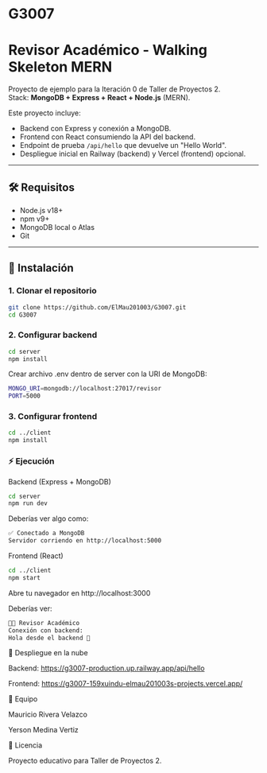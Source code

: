 # G3007
# Revisor Académico - Walking Skeleton MERN

Proyecto de ejemplo para la Iteración 0 de Taller de Proyectos 2.  
Stack: **MongoDB + Express + React + Node.js** (MERN).

Este proyecto incluye:

- Backend con Express y conexión a MongoDB.
- Frontend con React consumiendo la API del backend.
- Endpoint de prueba `/api/hello` que devuelve un "Hello World".
- Despliegue inicial en Railway (backend) y Vercel (frontend) opcional.

---

## 🛠️ Requisitos

- Node.js v18+  
- npm v9+  
- MongoDB local o Atlas  
- Git

---

## 🚀 Instalación

### 1. Clonar el repositorio

```bash
git clone https://github.com/ElMau201003/G3007.git
cd G3007
```

### 2. Configurar backend

```bash
cd server
npm install
```

Crear archivo .env dentro de server con la URI de MongoDB:

```bash
MONGO_URI=mongodb://localhost:27017/revisor
PORT=5000
```

### 3. Configurar frontend

```bash
cd ../client
npm install
```

### ⚡ Ejecución
Backend (Express + MongoDB)
```bash
cd server
npm run dev
```


Deberías ver algo como:

```bash
✅ Conectado a MongoDB
Servidor corriendo en http://localhost:5000
```

Frontend (React)
```bash
cd ../client
npm start
```


Abre tu navegador en http://localhost:3000

Deberías ver:

```bash
👩‍💻 Revisor Académico
Conexión con backend:
Hola desde el backend 🚀
```

🔗 Despliegue en la nube

Backend: https://g3007-production.up.railway.app/api/hello

Frontend: https://g3007-159xuindu-elmau201003s-projects.vercel.app/



👥 Equipo

Mauricio Rivera Velazco

Yerson Medina Vertiz

📄 Licencia

Proyecto educativo para Taller de Proyectos 2.
